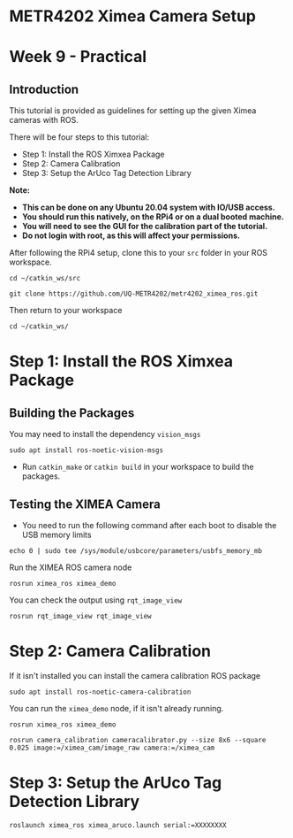 # METR4202 Ximea Camera Setup
# Week 9 - Practical
## Introduction
This tutorial is provided as guidelines for setting up the given Ximea cameras with ROS.

There will be four steps to this tutorial:
- Step 1: Install the ROS Ximxea Package
- Step 2: Camera Calibration
- Step 3: Setup the ArUco Tag Detection Library

**Note:**
- **This can be done on any Ubuntu 20.04 system with IO/USB access.**
- **You should run this natively, on the RPi4 or on a dual booted machine.**
- **You will need to see the GUI for the calibration part of the tutorial.**
- **Do not login with root, as this will affect your permissions.**

After following the RPi4 setup, clone this to your `src` folder in your ROS workspace.
```console
cd ~/catkin_ws/src
```
```console
git clone https://github.com/UQ-METR4202/metr4202_ximea_ros.git
```
Then return to your workspace
```console
cd ~/catkin_ws/
```

# Step 1: Install the ROS Ximxea Package

## Building the Packages
You may need to install the dependency ```vision_msgs```
```console
sudo apt install ros-noetic-vision-msgs
```
- Run `catkin_make` or `catkin build` in your workspace to build the packages.



## Testing the XIMEA Camera

- You need to run the following command after each boot to disable the USB memory limits
```console
echo 0 | sudo tee /sys/module/usbcore/parameters/usbfs_memory_mb
```

Run the XIMEA ROS camera node
```console
rosrun ximea_ros ximea_demo
```
You can check the output using `rqt_image_view`
```console
rosrun rqt_image_view rqt_image_view
```

# Step 2: Camera Calibration
If it isn't installed you can install the camera calibration ROS package
```console
sudo apt install ros-noetic-camera-calibration
```
You can run the `ximea_demo` node, if it isn't already running.
```console
rosrun ximea_ros ximea_demo
```

```console
rosrun camera_calibration cameracalibrator.py --size 8x6 --square 0.025 image:=/ximea_cam/image_raw camera:=/ximea_cam
```

# Step 3: Setup the ArUco Tag Detection Library
```console
roslaunch ximea_ros ximea_aruco.launch serial:=XXXXXXXX
```
